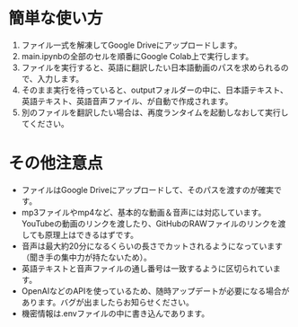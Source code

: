 # 簡単な使い方
1. ファイル一式を解凍してGoogle Driveにアップロードします。
2. main.ipynbの全部のセルを順番にGoogle Colab上で実行します。
3. ファイルを実行すると、英語に翻訳したい日本語動画のパスを求められるので、入力します。
4. そのまま実行を待っていると、outputフォルダーの中に、日本語テキスト、英語テキスト、英語音声ファイル、が自動で作成されます。
5. 別のファイルを翻訳したい場合は、再度ランタイムを起動しなおして実行してください。

# その他注意点

- ファイルはGoogle Driveにアップロードして、そのパスを渡すのが確実です。
- mp3ファイルやmp4など、基本的な動画＆音声には対応しています。YouTubeの動画のリンクを渡したり、GitHubのRAWファイルのリンクを渡しても原理上はできるはずです。
- 音声は最大約20分になるくらいの長さでカットされるようになっています（聞き手の集中力が持たないため）。
- 英語テキストと音声ファイルの通し番号は一致するように区切られています。
- OpenAIなどのAPIを使っているため、随時アップデートが必要になる場合があります。バグが出ましたらお知らせください。
- 機密情報は.envファイルの中に書き込んであります。